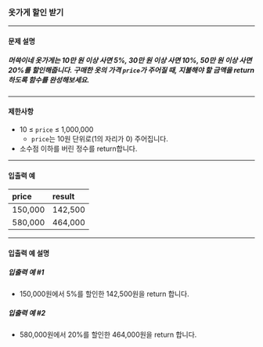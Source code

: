 ### 옷가게 할인 받기

***

#### 문제 설명
##### 머쓱이네 옷가게는 10만 원 이상 사면 5%, 30만 원 이상 사면 10%, 50만 원 이상 사면 20%를 할인해줍니다. 구매한 옷의 가격 `price`가 주어질 때, 지불해야 할 금액을 return 하도록 함수를 완성해보세요.

***

#### 제한사항
* 10 ≤ `price` ≤ 1,000,000
    * `price`는 10원 단위로(1의 자리가 0) 주어집니다.
* 소수점 이하를 버린 정수를 return합니다.

***

#### 입출력 예
price  |	result |
|:--   |:--
150,000|	142,500|
580,000|	464,000|

***

#### 입출력 예 설명
##### 입출력 예 #1
* 150,000원에서 5%를 할인한 142,500원을 return 합니다.

##### 입출력 예 #2
* 580,000원에서 20%를 할인한 464,000원을 return 합니다.